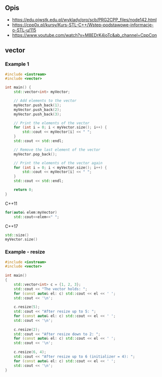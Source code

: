 ## Opis

- https://edu.pjwstk.edu.pl/wyklady/pro/scb/PRG2CPP_files/node142.html
- https://cpp0x.pl/kursy/Kurs-STL-C++/Wstep-podstawowe-informacje-o-STL-u/115
- https://www.youtube.com/watch?v=M8EDrK4joTc&ab_channel=CppCon


## vector

### Example 1
```cpp
#include <iostream>
#include <vector>

int main() {
    std::vector<int> myVector;

    // Add elements to the vector
    myVector.push_back(1);
    myVector.push_back(2);
    myVector.push_back(3);

    // Print the elements of the vector
    for (int i = 0; i < myVector.size(); i++) {
        std::cout << myVector[i] << " ";
    }
    std::cout << std::endl;

    // Remove the last element of the vector
    myVector.pop_back();

    // Print the elements of the vector again
    for (int i = 0; i < myVector.size(); i++) {
        std::cout << myVector[i] << " ";
    }
    std::cout << std::endl;

    return 0;
}
```
C++11
```cpp
for(auto& elem:myVector)
    std::cout<<elem<<" ";
```
C++17
```cpp
std::size() 
myVector.size()
```

### Example - resize
```cpp
#include <iostream>
#include <vector>
 
int main()
{
    std::vector<int> c = {1, 2, 3};
    std::cout << "The vector holds: ";
    for (const auto& el: c) std::cout << el << ' ';
    std::cout << '\n';
 
    c.resize(5);
    std::cout << "After resize up to 5: ";
    for (const auto& el: c) std::cout << el << ' ';
    std::cout << '\n';
 
    c.resize(2);
    std::cout << "After resize down to 2: ";
    for (const auto& el: c) std::cout << el << ' ';
    std::cout << '\n';
 
    c.resize(6, 4);
    std::cout << "After resize up to 6 (initializer = 4): ";
    for (const auto& el: c) std::cout << el << ' ';
    std::cout << '\n';
}
```



